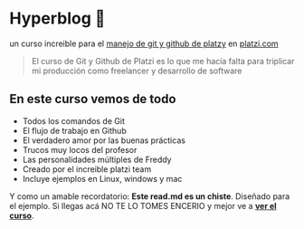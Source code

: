 # Hyperblog 💚
un curso increible para el [manejo de git y github de platzy](https://platzi.com/clases/1557-git-github/) en [platzi.com](https://platzi.com/"Platzi")
> El curso de Git y Github de Platzi es lo que me hacía falta para triplicar mi producción como freelancer y desarrollo de software

## En este curso vemos de todo
* Todos los comandos de Git
* El flujo de trabajo en Github
* El verdadero amor por las buenas prácticas
* Trucos muy locos del profesor
* Las personalidades múltiples de Freddy
* Creado por el increible platzi team
* Incluye ejemplos en Linux, windows y mac

Y como un amable recordatorio: **Este read.md es un chiste**. Diseñado para el ejemplo. Si llegas acá NO TE LO TOMES ENCERIO y mejor ve a [**ver el curso**](https://platzi.com/cursos/git-github/ "a ver el curso").